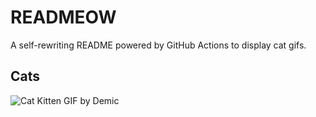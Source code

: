 # READMEOW

A self-rewriting README powered by GitHub Actions to display cat gifs.

## Cats

![Cat Kitten GIF by Demic](https://media3.giphy.com/media/v1.Y2lkPTlhY2QwMmRhazUyYjl4bjEyMW5tejV2ZjM4MDM1a3VkdDJ0eXl0b3Q2YW1yaXlnaCZlcD12MV9naWZzX3NlYXJjaCZjdD1n/3oriO0OEd9QIDdllqo/200.gif)
